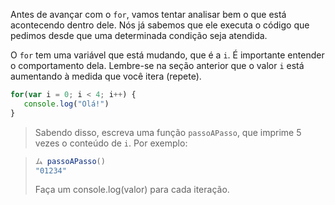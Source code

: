 Antes de avançar com o `for`, vamos tentar analisar bem o que está acontecendo dentro dele.
Nós já sabemos que ele executa o código que pedimos desde que uma determinada condição seja atendida.

O `for` tem uma variável que está mudando, que é a `i`. É importante entender o comportamento dela. Lembre-se na seção anterior que o valor `i` está aumentando à medida que você itera (repete). 

```javascript
for(var i = 0; i < 4; i++) {
   console.log("Olá!")
}
```

> Sabendo disso, escreva uma função `passoAPasso`, que imprime 5 vezes o conteúdo de `i`.
Por exemplo:
 
> 
> ```javascript
> ム passoAPasso()
> "01234"
> ```
> Faça um console.log(valor) para cada iteração.
